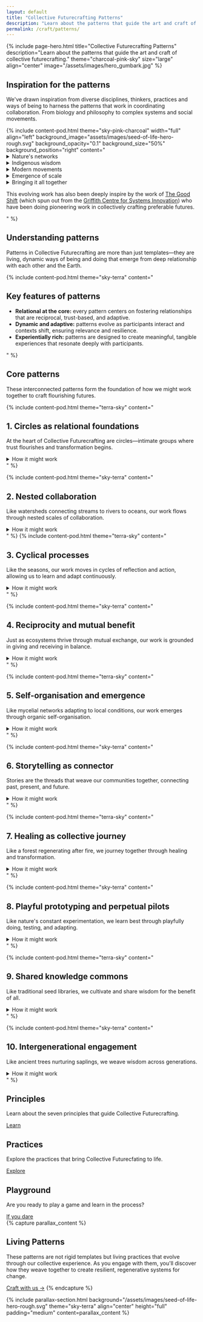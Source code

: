 ```yaml
---
layout: default
title: "Collective Futurecrafting Patterns"
description: "Learn about the patterns that guide the art and craft of collective futurecrafting."
permalink: /craft/patterns/
---
```


{% include page-hero.html
  title="Collective Futurecrafting Patterns"
  description="Learn about the patterns that guide the art and craft of collective futurecrafting."
  theme="charcoal-pink-sky"
  size="large"
  align="center"
  image="/assets/images/hero_gumbark.jpg"
%}

<div class="container">
  <div class="section-heading" id="pattern-inspiration">
    <h2>Inspiration for the patterns</h2>
    <p>We've drawn inspiration from diverse disciplines, thinkers, practices and ways of being to harness the patterns that work in coordinating collaboration. From biology and philosophy to complex systems and social movements.</p>
  </div>
  {% include content-pod.html
    theme="sky-pink-charcoal"
    width="full"
    align="left"
    background_image="assets/images/seed-of-life-hero-rough.svg"
    background_opacity="0.1"
    background_size="50%"
    background_position="right"
    content="
    <details class='accordion'>
        <summary class='accordion__trigger'>Nature's networks</summary>
        <div class='accordion__content'>
            <p>In nature, the most resilient systems are not rigid hierarchies but interconnected networks—adaptive, decentralised, and deeply relational. As Merlin Sheldrake demonstrates in <a href='https://www.goodreads.com/book/show/52668915-entangled-life' target='_blank'>Entangled Life</a>, mycelial networks exemplify how interconnected systems can sustain entire ecosystems through nutrient-sharing and mutual support, even in challenging environments.</p>
            <p>Mycelial networks in forests connect trees across vast distances, sharing nutrients and information to sustain the entire ecosystem. Rivers, too, flow through watersheds, linking landscapes in dynamic patterns of movement, rhythm and regeneration. These natural systems thrive not through command and control but through a distributed natural intelligence that responds to both local and systemic needs.</p>
        </div>
    </details>
    <details class='accordion'>
        <summary class='accordion__trigger'>Indigenous wisdom</summary>
        <div class='accordion__content'>
            <p>Indigenous cultures offer profound examples of relational and cyclical forms of governance. <a href='https://www.booktopia.com.au/the-songlines-bruce-chatwin/book/9780099769910.html' target='_blank'>The Songlines</a> of Indigenous Australians, as described by Bruce Chatwin and expanded on by Tyson Yunkaporta in <a href='https://www.booktopia.com.au/sand-talk-tyson-yunkaporta/book/9780062975621.html' target='_blank'>Sand Talk</a>, are not merely maps of place but social systems for living in balance with the land, community, and the sacred.</p>
            <p>Decision-making in these traditions often occurs in circles, where voices are honoured equally, and consensus emerges through dialogue and shared understanding. These governance patterns—built on relational trust, reciprocity, and deep knowledge of place—have sustained resilience over many millennia.</p>
            <p>Indigenous wisdom also offers insights into the importance of intergenerational stewardship, where decisions are made with the seventh generation in mind. This long-term perspective ensures that actions today honour the past and protect the future.</p>
        </div>
    </details>
    <details class='accordion'>
        <summary class='accordion__trigger'>Modern movements</summary>
        <div class='accordion__content'>
            <p>In more recent contexts, patterns of close-knit collaboration have proven similarly effective. Mark Engler and Paul Engler, in <a href='https://www.booktopia.com.au/this-is-an-uprising-mark-engler/book/9781568585703.html' target='_blank'>This Is an Uprising</a>, show how decentralised organizing circles have powered social movements. General Stanley McChrystal's <a href='https://www.booktopia.com.au/team-of-teams-general-stanley-mcchrystal/book/9780241250839.html' target='_blank'>Team of Teams</a> reveals how autonomous, connected units excel in complex environments.</p>
            <p>Whether in revolutions, social movements, or military contexts, small, purpose-driven groups consistently drive systemic change. These patterns show that relational trust and decentralisation aren't just nice-to-haves—they're essential for resilience in turbulent times.</p>
        </div>
    </details>
    <details class='accordion'>
        <summary class='accordion__trigger'>Emergence of scale</summary>
        <div class='accordion__content'>
            <p>The real magic happens when these patterns scale without losing their soul. Nicholas Christakis and James Fowler's <a href='https://www.booktopia.com.au/connected-nicholas-a-christakis/book/9780316036146.html' target='_blank'>Connected</a> shows how social networks amplify collective outcomes through strong relationships. Brian Walker and David Salt's <a href='https://www.booktopia.com.au/resilience-thinking-brian-walker/book/9781597260930.html' target='_blank'>Resilience Thinking</a> confirms that decentralised systems with good feedback loops handle shocks better.</p>
            <p>This mirrors Elinor Ostrom's insights in <a href='https://www.booktopia.com.au/governing-the-commons-the-evolution-of-institutions-for-collective-action-elinor-ostrom/book/9781107569782.html' target='_blank'>Governing the Commons</a> about how multiple decision-making centers can effectively manage shared resources. Then we can also look to the work of <a href='https://www.researchgate.net/publication/376087466_Polycentric_self-governance_and_Indigenous_knowledge' target='_blank'>Anne Poelina, Shann Turnbull and Natalie Stoinboff</a> which shows how diverse voices and local networks can create adaptive governance.</p>
        </div>
    </details>
    <details class='accordion'>
        <summary class='accordion__trigger'>Bringing it all together</summary>
        <div class='accordion__content'>
            <p>Collective Futurecrafting weaves these insights into a living framework. At its heart is the circle—an ancient, universal pattern of collaboration where trust flourishes and decisions emerge naturally. These circles form the foundation of fractal collaboration, scaling from intimate Futurecrafting Circles to bioregional CLANs to global Rhiozomes.</p>
            <p>We're not building rigid hierarchies here. Instead, we're growing self-organising systems rooted in trust and autonomy, resilient to shocks and ready to adapt. It's about creating a framework that helps us coordinate action, share resources, and craft flourishing futures together—all while staying true to these time-tested patterns of collaboration.</p>
            <p>As we experiment with these patterns, we invite you to join us in exploring how they can guide our collective futurecrafting. Together, we can weave a tapestry of collaboration that honours the wisdom of the past, the needs of the present, and the possibilities of the future.</p>
        </div>
    </details>
    <p>This evolving work has also been deeply inspire by the work of <a href='https://www.thegoodshift.co/' target='_blank'>The Good Shift</a> (which spun out from the <a href='https://www.griffith.edu.au/griffith-business-school/centre-for-systems-innovation' target='_blank'>Griffith Centre for Systems Innovation</a>) who have been doing pioneering work in collectively crafting preferable futures.</p>"
%}
</div>
<div class="container">
  <div class="section-heading">
    <h2>Understanding patterns</h2>
    <p>Patterns in Collective Futurecrafting are more than just templates—they are living, dynamic ways of being and doing that emerge from deep relationship with each other and the Earth.</p>
  </div>

  {% include content-pod.html
    theme="sky-terra"
    content="
    <h2>Key features of patterns</h2>
    <ul>
      <li><strong>Relational at the core:</strong> every pattern centers on fostering relationships that are reciprocal, trust-based, and adaptive.</li>
      <li><strong>Dynamic and adaptive:</strong> patterns evolve as participants interact and contexts shift, ensuring relevance and resilience.</li>
      <li><strong>Experientially rich:</strong> patterns are designed to create meaningful, tangible experiences that resonate deeply with participants.</li>
    </ul>
    "
  %}
</div>

<div class="container">
  <div class="section-heading">
    <h2>Core patterns</h2>
    <p>These interconnected patterns form the foundation of how we might work together to craft flourishing futures.</p>
  </div>

  {% include content-pod.html
    theme="terra-sky"
    content="
    <h2>1. Circles as relational foundations</h2>
    <p>At the heart of Collective Futurecrafting are circles—intimate groups where trust flourishes and transformation begins.</p>
    <details class='accordion'>
      <summary class='accordion__trigger'>How it might work</summary>
      <div class='accordion__content'>
        <ul>
          <li><strong>Behaviour:</strong> people gather in small, intimate groups to share stories, reflect, and co-create solutions.</li>
          <li><strong>Relationships:</strong> trust is built through consistent, iterative interactions. Relationships emphasise reciprocity, mutual care, and deep listening.</li>
          <li><strong>Structures:</strong> circles operate with shared power, ensuring each voice is valued and heard.</li>
          <li><strong>Experience:</strong> participants feel seen, heard, and valued, creating a sense of belonging and co-ownership of solutions.</li>
        </ul>
      </div>
    </details>
    "
  %}

  {% include content-pod.html
    theme="sky-terra"
    content="
    <h2>2. Nested collaboration</h2>
    <p>Like watersheds connecting streams to rivers to oceans, our work flows through nested scales of collaboration.</p>
    <details class='accordion'>
      <summary class='accordion__trigger'>How it might work</summary>
      <div class='accordion__content'>
        <ul>
          <li><strong>Behaviour:</strong> local groups (Circles) connect to form larger networks called CLANs (Community Learning and Action Networks), which align within bioregional and planetary frameworks.</li>
          <li><strong>Relationships:</strong> collaboration emphasises autonomy and interdependence, balancing local specificity with global coherence.</li>
          <li><strong>Structures:</strong> networks are designed fractally, ensuring scalability and coherence across different scales.</li>
          <li><strong>Experience:</strong> people feel empowered at a local level while contributing to larger systems of change.</li>
        </ul>
      </div>
    </details>
    "
  %}
{% include content-pod.html
    theme="terra-sky"
    content="
    <h2>3. Cyclical processes</h2>
    <p>Like the seasons, our work moves in cycles of reflection and action, allowing us to learn and adapt continuously.</p>
    <details class='accordion'>
      <summary class='accordion__trigger'>How it might work</summary>
      <div class='accordion__content'>
        <ul>
          <li><strong>Behaviour:</strong> groups engage in regular cycles of planning, acting, reflecting, and adapting.</li>
          <li><strong>Relationships:</strong> reflection builds deeper relational trust by acknowledging successes and failures collectively.</li>
          <li><strong>Structures:</strong> feedback loops are embedded within projects, allowing continuous learning and evolution.</li>
          <li><strong>Experience:</strong> participants feel the system is dynamic and responsive, fostering trust in the process and its outcomes.</li>
        </ul>
      </div>
    </details>
    "
  %}

  {% include content-pod.html
    theme="sky-terra"
    content="
    <h2>4. Reciprocity and mutual benefit</h2>
    <p>Just as ecosystems thrive through mutual exchange, our work is grounded in giving and receiving in balance.</p>
    <details class='accordion'>
      <summary class='accordion__trigger'>How it might work</summary>
      <div class='accordion__content'>
        <ul>
          <li><strong>Behaviour:</strong> resources, knowledge, and support are exchanged in ways that balance giving and receiving.</li>
          <li><strong>Relationships:</strong> emphasis on mutual benefit fosters respect, care, and accountability between participants.</li>
          <li><strong>Structures:</strong> rituals and agreements formalize reciprocity, ensuring it remains a core practice.</li>
          <li><strong>Experience:</strong> people feel valued for their contributions and connected to others through shared care and responsibility.</li>
        </ul>
      </div>
    </details>
    "
  %}

  {% include content-pod.html
    theme="terra-sky"
    content="
    <h2>5. Self-organisation and emergence</h2>
    <p>Like mycelial networks adapting to local conditions, our work emerges through organic self-organisation.</p>
    <details class='accordion'>
      <summary class='accordion__trigger'>How it might work</summary>
      <div class='accordion__content'>
        <ul>
          <li><strong>Behaviour:</strong> circles and projects emerge organically based on shared interests, needs, competencies and capacities.</li>
          <li><strong>Relationships:</strong> relationships evolve dynamically, adapting to shifting contexts and opportunities.</li>
          <li><strong>Structures:</strong> loose but intentional frameworks allow self-organisation while maintaining alignment with principles.</li>
          <li><strong>Experience:</strong> participants feel agency and freedom to innovate while remaining part of a larger shared purpose.</li>
        </ul>
      </div>
    </details>
    "
  %}

  {% include content-pod.html
    theme="sky-terra"
    content="
    <h2>6. Storytelling as connector</h2>
    <p>Stories are the threads that weave our communities together, connecting past, present, and future.</p>
    <details class='accordion'>
      <summary class='accordion__trigger'>How it might work</summary>
      <div class='accordion__content'>
        <ul>
          <li><strong>Behaviour:</strong> people share stories that explore challenges, envision futures, and reflect on experiences.</li>
          <li><strong>Relationships:</strong> Storytelling builds empathy and understanding, connecting diverse perspectives across generations and cultures.</li>
          <li><strong>Structures:</strong> Dedicated spaces (e.g., Story Circles) and prompts guide storytelling processes.</li>
          <li><strong>Experience:</strong> Stories resonate emotionally, fostering a sense of shared identity and purpose.</li>
        </ul>
      </div>
    </details>
    "
  %}

  {% include content-pod.html
    theme="terra-sky"
    content="
    <h2>7. Healing as collective journey</h2>
    <p>Like a forest regenerating after fire, we journey together through healing and transformation.</p>
    <details class='accordion'>
      <summary class='accordion__trigger'>How it might work</summary>
      <div class='accordion__content'>
        <ul>
          <li><strong>Behaviour:</strong> practices focus on processing grief, acknowledging trauma, and cultivating resilience.</li>
          <li><strong>Relationships:</strong> healing strengthens relationships by fostering vulnerability, trust, and mutual support.</li>
          <li><strong>Structures:</strong> rituals, somatic practices, and relational frameworks provide spaces for healing.</li>
          <li><strong>Experience:</strong> participants feel a sense of renewal, connection, and readiness to engage with the world.</li>
        </ul>
      </div>
    </details>
    "
  %}

  {% include content-pod.html
    theme="sky-terra"
    content="
    <h2>8. Playful prototyping and perpetual pilots</h2>
    <p>Like nature's constant experimentation, we learn best through playfully doing, testing, and adapting.</p>
    <details class='accordion'>
      <summary class='accordion__trigger'>How it might work</summary>
      <div class='accordion__content'>
        <ul>
          <li><strong>Behaviour:</strong> groups experiment with solutions, learning through play and iterative action.</li>
          <li><strong>Relationships:</strong> collaboration deepens as participants co-design, test, and refine ideas.</li>
          <li><strong>Structures:</strong> prototypes are lightweight, adaptable, and designed to evolve over time.</li>
          <li><strong>Experience:</strong> people feel empowered to experiment and innovate without fear of failure.</li>
        </ul>
      </div>
    </details>
    "
  %}

  {% include content-pod.html
    theme="terra-sky"
    content="
    <h2>9. Shared knowledge commons</h2>
    <p>Like traditional seed libraries, we cultivate and share wisdom for the benefit of all.</p>
    <details class='accordion'>
      <summary class='accordion__trigger'>How it might work</summary>
      <div class='accordion__content'>
        <ul>
          <li><strong>Behaviour:</strong> groups contribute to and draw from a shared pool of tools, insights, and resources.</li>
          <li><strong>Relationships:</strong> knowledge-sharing fosters mutual learning and collective growth.</li>
          <li><strong>Structures:</strong> platforms and protocols ensure accessibility and equity in knowledge distribution.</li>
          <li><strong>Experience:</strong> participants feel connected to a broader network of wisdom, active hope and innovation.</li>
        </ul>
      </div>
    </details>
    "
  %}

  {% include content-pod.html
    theme="sky-terra"
    content="
    <h2>10. Intergenerational engagement</h2>
    <p>Like ancient trees nurturing saplings, we weave wisdom across generations.</p>
    <details class='accordion'>
      <summary class='accordion__trigger'>How it might work</summary>
      <div class='accordion__content'>
        <ul>
          <li><strong>Behaviour:</strong> people of different ages collaborate, sharing wisdom and perspectives.</li>
          <li><strong>Relationships:</strong> interactions emphasise respect, mentorship, and curiosity across generations.</li>
          <li><strong>Structures:</strong> activities and roles are designed to include children, elders, and everyone in between.</li>
          <li><strong>Experience:</strong> participants feel a sense of continuity, honouring past wisdom while shaping future possibilities.</li>
        </ul>
      </div>
    </details>
    "
  %}
</div>
<!-- Card Content Grid -->
  <section class="content-grid">
    <div class="container">
      <div class="grid">
        <!-- Principles -->
        <div class="card card--terracotta">
          <h2>Principles</h2>
          <p>Learn about the seven principles that guide Collective Futurecrafting.</p>
          <a href="{{ '/craft/principles' | relative_url }}" class="button button--primary">Learn</a>
        </div>
        <!-- Practices -->
        <div class="card card--sun-gold">
          <h2>Practices</h2>
          <p>Explore the practices that bring Collective Futurecfating to life. </p>
          <a href="{{ '/craft/practices' | relative_url }}" class="button button--primary">Explore</a>
        </div>
        <!-- Playground -->
        <div class="card card--sky-blue">
          <h2>Playground</h2>
          <p>Are you ready to play a game and learn in the process?</p>
          <a href="{{ '/craft/playground' | relative_url }}" class="button button--primary">If you dare</a>
        </div>
      </div>
    </div>
  </section>
{% capture parallax_content %}
<h2>Living Patterns</h2>
<p>These patterns are not rigid templates but living practices that evolve through our collective experience. As you engage with them, you'll discover how they weave together to create resilient, regenerative systems for change.</p>
    <a href='/get-involved' class='button button--primary'>Craft with us →</a>
{% endcapture %}

{% include parallax-section.html
  background="/assets/images/seed-of-life-hero-rough.svg"
  theme="sky-terra"
  align="center"
  height="full"
  padding="medium"
  content=parallax_content
%}